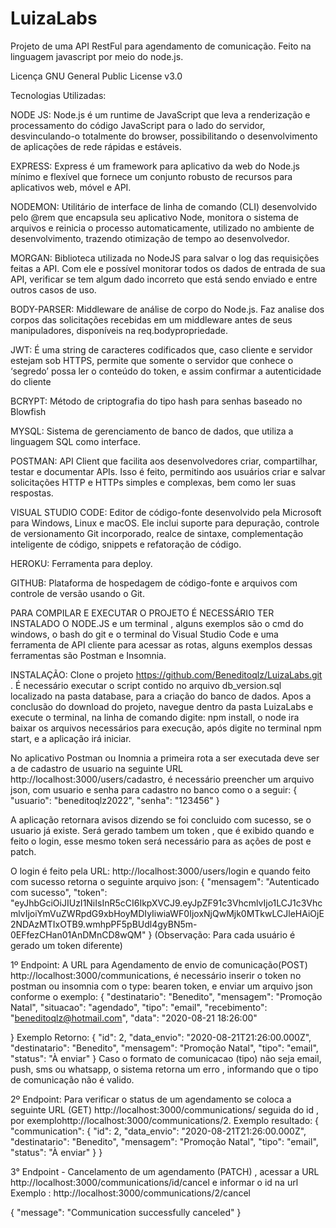 # LuizaLabs
Projeto  de uma API RestFul para agendamento de comunicação. Feito na linguagem javascript por meio do node.js.

Licença
GNU General Public License v3.0

Tecnologias Utilizadas:

NODE JS: Node.js é um runtime de JavaScript que leva a renderização e processamento do código JavaScript para o lado do servidor, desvinculando-o totalmente do browser, possibilitando o desenvolvimento de  aplicações de rede rápidas e estáveis.

EXPRESS: Express é um framework para aplicativo da web do Node.js mínimo e flexível que fornece um conjunto robusto de recursos para aplicativos web, móvel e API.

NODEMON: Utilitário de interface de linha de comando (CLI) desenvolvido pelo @rem que encapsula seu aplicativo Node, monitora o sistema de arquivos e reinicia o processo automaticamente, utilizado no ambiente de desenvolvimento, trazendo otimização de tempo ao desenvolvedor.

MORGAN: Biblioteca utilizada no NodeJS para salvar o log das requisições feitas a API.
Com ele e  possível monitorar todos os dados de entrada de sua API, verificar se tem algum dado incorreto que está sendo enviado e entre outros casos de uso.

BODY-PARSER: Middleware de análise de corpo do Node.js. Faz analise dos corpos das solicitações recebidas em um middleware antes de seus manipuladores, disponíveis na req.bodypropriedade.

JWT: É uma string de caracteres codificados que, caso cliente e servidor estejam sob HTTPS, permite que somente o servidor que conhece o ‘segredo’ possa ler o conteúdo do token, e assim confirmar a autenticidade do cliente

BCRYPT: Método de criptografia do tipo hash para senhas baseado no Blowfish

MYSQL: Sistema de gerenciamento de banco de dados, que utiliza a linguagem SQL como interface. 

POSTMAN: API Client que facilita aos desenvolvedores criar, compartilhar, testar e documentar APIs. Isso é feito, permitindo aos usuários criar e salvar solicitações HTTP e HTTPs simples e complexas, bem como ler suas respostas.


VISUAL STUDIO CODE: Editor de código-fonte desenvolvido pela Microsoft para Windows, Linux e macOS. Ele inclui suporte para depuração, controle de versionamento Git incorporado, realce de sintaxe, complementação inteligente de código, snippets e refatoração de código.

HEROKU: Ferramenta para deploy.

GITHUB: Plataforma de hospedagem de código-fonte e arquivos com controle de versão usando o Git.


PARA COMPILAR E EXECUTAR O PROJETO É NECESSÁRIO TER INSTALADO O NODE.JS e um terminal , alguns exemplos são o cmd do windows, o bash do git e o terminal do Visual Studio Code e uma ferramenta de API cliente para acessar as rotas, alguns exemplos dessas ferramentas são Postman e Insomnia.


INSTALAÇÃO:
Clone o projeto https://github.com/Beneditoqlz/LuizaLabs.git .
É necessário executar o script contido no arquivo db_version.sql localizado na pasta database, para a criação do banco de dados.
Apos a conclusão do download do projeto, navegue dentro da pasta LuizaLabs e execute o terminal, na linha de comando digite: npm install, o node ira baixar os arquivos necessários para execução, após digite no terminal npm start, e a aplicação irá iniciar.

No aplicativo Postman ou Inomnia a primeira rota a ser executada deve ser a de cadastro de usuario na seguinte URL http://localhost:3000/users/cadastro, é necessário preencher um arquivo json, com usuario e senha para cadastro no banco como o a seguir:
{
    "usuario": "beneditoqlz2022",
    "senha": "123456"
}

A aplicação retornara avisos dizendo se foi concluido com sucesso, se o usuario já existe. Será gerado tambem um token , que é exibido quando e feito o login, esse mesmo token será necessário para as ações de post e patch. 

O login é feito pela URL: http://localhost:3000/users/login  e quando feito com sucesso retorna o seguinte arquivo json:
{
    "mensagem": "Autenticado com sucesso",
    "token": "eyJhbGciOiJIUzI1NiIsInR5cCI6IkpXVCJ9.eyJpZF91c3VhcmlvIjo1LCJ1c3VhcmlvIjoiYmVuZWRpdG9xbHoyMDIyIiwiaWF0IjoxNjQwMjk0MTkwLCJleHAiOjE2NDAzMTIxOTB9.wmhpPF5pBUdl4gyBN5m-0EFfezCHan01AnDMnCD8wQM"
}
(Observação: Para cada usuário é gerado um token diferente)

1º Endpoint: A URL para Agendamento de envio de comunicação(POST) http://localhost:3000/communications, é necessário inserir o token no postman ou insomnia com o type: bearen token, e enviar um arquivo json conforme o exemplo:
{
    "destinatario": "Benedito",
    "mensagem": "Promoção Natal",
    "situacao": "agendado",
    "tipo": "email",
    "recebimento": "beneditoqlz@hotmail.com",
    "data": "2020-08-21 18:26:00"


}
Exemplo Retorno:
{
    "id": 2,
    "data_envio": "2020-08-21T21:26:00.000Z",
    "destinatario": "Benedito",
    "mensagem": "Promoção Natal",
    "tipo": "email",
    "status": "À enviar"
}
Caso o formato de comunicacao (tipo) não seja email, push, sms ou whatsapp, o sistema retorna um erro , informando que o tipo de comunicação não é valido.

2º Endpoint: Para verificar o status de um agendamento se coloca a seguinte URL (GET) http://localhost:3000/communications/ seguida do id , por exemplohttp://localhost:3000/communications/2.
Exemplo resultado:
{
    "communication": {
        "id": 2,
        "data_envio": "2020-08-21T21:26:00.000Z",
        "destinatario": "Benedito",
        "mensagem": "Promoção Natal",
        "tipo": "email",
        "status": "À enviar"
    }
}


3° Endpoint - Cancelamento de um agendamento (PATCH) , acessar a URL http://localhost:3000/communications/id/cancel e informar o id na url 
Exemplo :
http://localhost:3000/communications/2/cancel

{
    "message": "Communication successfully canceled"
}
